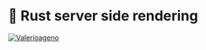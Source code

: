 # 🚀  Rust server side rendering

[![Valerioageno](https://circleci.com/gh/Valerioageno/ssr-rs.svg?style=svg)](https://github.com/Valerioageno/ssr-rs)